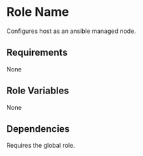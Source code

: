 Role Name
=========

Configures host as an ansible managed node.

Requirements
------------

None

Role Variables
--------------

None

Dependencies
------------

Requires the global role.
